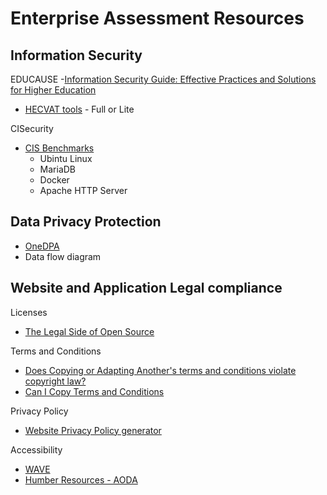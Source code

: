 # Enterprise Assessment Resources

## Information Security

EDUCAUSE
-[Information Security Guide: Effective Practices and Solutions for Higher Education](https://www.educause.edu/focus-areas-and-initiatives/policy-and-security/cybersecurity-program/resources/information-security-guide)
- [HECVAT tools](https://library.educause.edu/resources/2020/4/higher-education-community-vendor-assessment-toolkit) - Full or Lite

CISecurity
- [CIS Benchmarks](https://www.cisecurity.org/cis-benchmarks)
  - Ubintu Linux
  - MariaDB
  - Docker
  - Apache HTTP Server

## Data Privacy Protection

- [OneDPA](https://onenda.org/onedpa)
- Data flow diagram

## Website and Application Legal compliance
Licenses
- [The Legal Side of Open Source](https://opensource.guide/legal/)

Terms and Conditions
- [Does Copying or Adapting Another's terms and conditions violate copyright law?](https://www.termsfeed.com/blog/terms-conditions-copyright-law/)
- [Can I Copy Terms and Conditions](https://termly.io/resources/articles/can-i-copy-terms-and-conditions/)

Privacy Policy
 - [Website Privacy Policy generator](https://www.lawdepot.ca/contracts/website-privacy-policy/?loc=CA)

Accessibility
- [WAVE](https://wave.webaim.org/)
- [Humber Resources - AODA](https://humber.ca/tutorial/web-accessibility-compliance.html)




